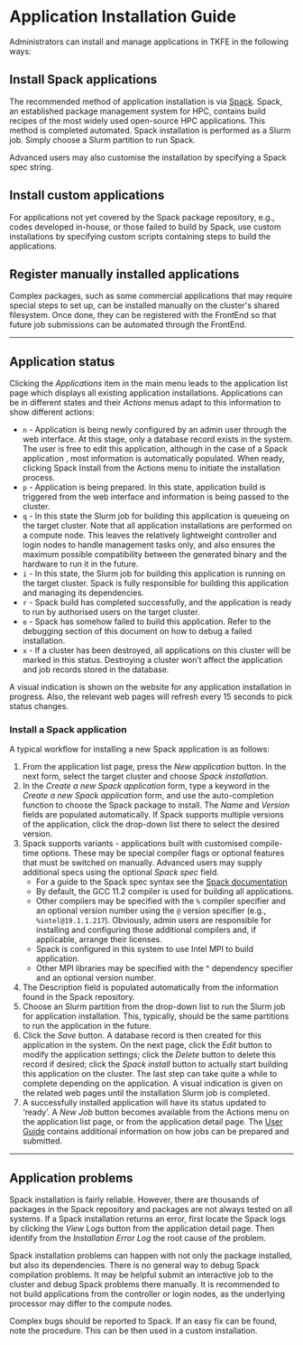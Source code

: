 # Application Installation Guide

Administrators can install and manage applications in TKFE in the following
ways:

## Install Spack applications

The recommended method of application installation is via
[Spack](https://spack.readthedocs.io). Spack, an established package
management system for HPC, contains build recipes of the most widely used
open-source HPC applications. This method is completed automated. Spack
installation is performed as a Slurm job. Simply choose a Slurm partition to
run Spack.

Advanced users may also customise the installation by specifying a Spack spec
string.

## Install custom applications

For applications not yet covered by the Spack package repository, e.g., codes
developed in-house, or those failed to build by Spack, use custom
installations by specifying custom scripts containing steps to build the
applications.

## Register manually installed applications

Complex packages, such as some commercial applications that may require
special steps to set up, can be installed manually on the cluster's shared
filesystem. Once done, they can be registered with the FrontEnd so that future
job submissions can be automated through the FrontEnd.

---

## Application status

Clicking the *Applications* item in the main menu leads to the application
list page which displays all existing application installations. Applications
can be in different states and their *Actions* menus adapt to this information
to show different actions:

- `n` - Application is being newly configured by an admin user through the web
  interface. At this stage, only a database record exists in the system. The
  user is free to edit this application, although in the case of a Spack
  application  , most information is automatically populated. When ready,
  clicking Spack Install from the Actions menu to initiate the installation
  process.
- `p` - Application is being prepared. In this state, application build is
  triggered from the web interface and information is being passed to the
  cluster.
- `q` - In this state the Slurm job for building this application is queueing
  on the target cluster. Note that all application installations are performed
  on a compute node. This leaves the relatively lightweight controller and
  login nodes to handle management tasks only, and also ensures the maximum
  possible compatibility between the generated binary and the hardware to run
  it in the future.
- `i` - In this state, the Slurm job for building this application is running
  on the target cluster. Spack is fully responsible for building this
  application and managing its dependencies.
- `r` - Spack build has completed successfully, and the application is ready
   to run by authorised users on the target cluster.
- `e` - Spack has somehow failed to build this application. Refer to the
  debugging section of this document on how to debug a failed installation.
- `x` - If a cluster has been destroyed, all applications on this cluster will
  be marked in this status. Destroying a cluster won’t affect the application
  and job records stored in the database.

A visual indication is shown on the website for any application installation
in progress. Also, the relevant web pages will refresh every 15 seconds to
pick status changes.

### Install a Spack application

A typical workflow for installing a new Spack application is as follows:

1. From the application list page, press the *New application* button. In the
   next form, select the target cluster and choose *Spack installation*.
1. In the *Create a new Spack application* form, type a keyword in the
   *Create a new Spack application* form, and use the auto-completion function
   to choose the Spack package to install. The *Name* and *Version* fields are
   populated automatically. If Spack supports multiple versions of the
   application, click the drop-down list there to select the desired version.
1. Spack supports variants - applications built with customised compile-time
   options. These may be special compiler flags or optional features that must
   be switched on manually. Advanced users may supply additional specs using
   the optional *Spack spec* field.
   - For a guide to the Spack spec syntax see the [Spack documentation](https://spack.readthedocs.io/en/latest/basic_usage.html#building-a-specific-version)
   - By default, the GCC 11.2 compiler is used for building all applications.
   - Other compilers may be specified with the `%` compiler specifier and an
     optional version number using the `@` version specifier (e.g.,
     `%intel@19.1.1.217`). Obviously, admin users are responsible for
     installing and configuring those additional compilers and, if
     applicable, arrange their licenses.
   - Spack is configured in this system to use Intel MPI to build
     application.
   - Other MPI libraries may be specified with the ^ dependency specifier and
     an optional version number.
1. The Description field is populated automatically from the information found
   in the Spack repository.
1. Choose an Slurm partition from the drop-down list to run the Slurm job for
   application installation. This, typically, should be the same partitions to
   run the application in the future.
1. Click the *Save* button. A database record is then created for this
   application in the system. On the next page, click the *Edit* button to
   modify the application settings; click the *Delete* button to delete this
   record if desired; click the *Spack install* button to actually start
   building this application on the cluster. The last step can take quite a
   while to complete depending on the application. A visual indication is
   given on the related web pages until the installation Slurm job is
   completed.
1. A successfully installed application will have its status updated to
  ‘ready’. A *New Job* button becomes available from the Actions menu on the
   application list page, or from the application detail page. The
   [User Guide](user_guide.md) contains additional information on how jobs can
   be prepared and submitted.

---

## Application problems

Spack installation is fairly reliable. However, there are thousands of
packages in the Spack repository and packages are not always tested on all
systems. If a Spack installation returns an error, first locate the Spack logs
by clicking the *View Logs* button from the application detail page. Then
identify from the *Installation Error Log* the root cause of the problem.

Spack installation problems can happen with not only the package installed,
but also its dependencies. There is no general way to debug Spack compilation
problems. It may be helpful submit an interactive job to the cluster and debug
Spack problems there manually. It is recommended to not build applications
from the controller or login nodes, as the underlying processor may differ to
the compute nodes.

Complex bugs should be reported to Spack. If an easy fix can be found, note
the procedure. This can be then used in a custom installation.
